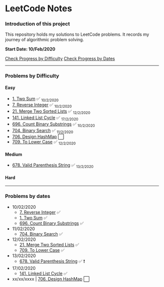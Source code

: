 # LeetCode Notes

### Introduction of this project

This repository holds my solutions to LeetCode problems. It records my journey of algorithmic problem solving.

**Start Date: 10/Feb/2020**

[Check Progress by Difficulty](#difficulty)
[Check Progress by Dates](#dates)

---

### Problems by Difficulty <div id="difficulty"></div>

#### Easy

- [1. Two Sum](./problems/1.%20Two%20Sum.md) :white_check_mark: <sub>10/2/2020</sub>
- [7. Reverse Integer](./problems/7.%20Reverse%20Integer.md) :white_check_mark: <sub>10/2/2020</sub>
- [21. Merge Two Sorted Lists](./problems/21.%20Merge%20Two%20Sorted%20Lists.md) :white_check_mark: <sub>12/2/2020</sub>
- [141. Linked List Cycle](./problems/141.%20Linked%20List%20Cycle.md) :white_check_mark: <sub>17/2/2020</sub>
- [696. Count Binary Substrings](./problems/696.%20Count%20Binary%20Substrings.md) :white_check_mark: <sub>10/2/2020</sub>
- [704. Binary Search](./problems/704.%20Binary%20Search.md) :white_check_mark: <sub>11/2/2020</sub>
- [706. Design HashMap](./problems/706.%20Design%20HashMap.md) :white_large_square:
- [709. To Lower Case](./problems/709.%20To%20Lower%20Case.md) :white_check_mark: <sub>12/2/2020</sub>

#### Medium

- [678. Valid Parenthesis String](./problems/678.%20Valid%20Parenthesis%20String.md) :white_check_mark: <sub>13/2/2020</sub>

#### Hard

---

### Problems by dates <div id="dates"></div>

- 10/02/2020
  - [7. Reverse Integer](./problems/7.%20Reverse%20Integer.md) :white_check_mark:
  - [1. Two Sum](./problems/1.%20Two%20Sum.md) :white_check_mark:
  - [696. Count Binary Substrings](./problems/696.%20Count%20Binary%20Substrings.md) :white_check_mark:
- 11/02/2020
  - [704. Binary Search](./problems/704.%20Binary%20Search.md) :white_check_mark:
- 12/02/2020
  - [21. Merge Two Sorted Lists](./problems/21.%20Merge%20Two%20Sorted%20Lists.md) :white_check_mark:
  - [709. To Lower Case](./problems/709.%20To%20Lower%20Case.md) :white_check_mark:
- 13/02/2020
  - [678. Valid Parenthesis String](./problems/678.%20Valid%20Parenthesis%20String.md) :white_check_mark: :heavy_exclamation_mark:
- 17/02/2020
  - [141. Linked List Cycle](./problems/141.%20Linked%20List%20Cycle.md) :white_check_mark:
- xx/xx/xxxx | [706. Design HashMap](./problems/706.%20Design%20HashMap.md) :white_large_square:
